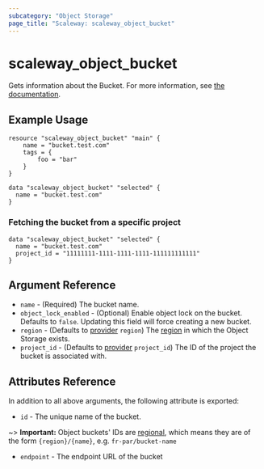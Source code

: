 ```yaml
---
subcategory: "Object Storage"
page_title: "Scaleway: scaleway_object_bucket"
---
```


# scaleway_object_bucket

Gets information about the Bucket.
For more information, see [the documentation](https://www.scaleway.com/en/docs/object-storage-feature/).

## Example Usage

```hcl
resource "scaleway_object_bucket" "main" {
    name = "bucket.test.com"
    tags = {
        foo = "bar"
    }
}

data "scaleway_object_bucket" "selected" {
  name = "bucket.test.com"
}
```


### Fetching the bucket from a specific project

```hcl
data "scaleway_object_bucket" "selected" {
  name = "bucket.test.com"
  project_id = "11111111-1111-1111-1111-111111111111"
}
```

## Argument Reference

- `name` - (Required) The bucket name.
- `object_lock_enabled` - (Optional) Enable object lock on the bucket. Defaults to `false`. Updating this field will force creating a new bucket.
- `region` - (Defaults to [provider](../index.md#region) `region`) The [region](../guides/regions_and_zones.md#zones) in which the Object Storage exists.
- `project_id` - (Defaults to [provider](../index.md#project_id) `project_id`) The ID of the project the bucket is associated with.


## Attributes Reference

In addition to all above arguments, the following attribute is exported:

* `id` - The unique name of the bucket.

~> **Important:** Object buckets' IDs are [regional](../guides/regions_and_zones.md#resource-ids), which means they are of the form `{region}/{name}`, e.g. `fr-par/bucket-name`

* `endpoint` - The endpoint URL of the bucket